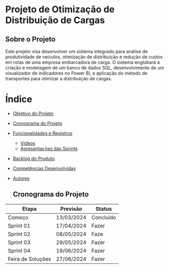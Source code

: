 # Projeto de Otimização de Distribuição de Cargas

## Sobre o Projeto
Este projeto visa desenvolver um sistema integrado para análise de produtividade de veículos, otimização de distribuição e redução de custos em rotas de uma empresa embarcadora de carga. O sistema englobará a criação e modelagem de um banco de dados SQL, desenvolvimento de um visualizador de indicadores no Power BI, e aplicação do método de transportes para otimizar a distribuição de cargas.


# Índice

- [Objetivo do Projeto](#objetivo-do-projeto)
- [Cronograma do Projeto](#Cronograma-do-Projeto)
- [Funcionalidades e Registros](#funcionalidades-e-registros)
  - [Vídeos](#vídeos)
  - [Apresentações das Sprints](#apresentações-das-sprints)
- [Backlog do Produto](#backlog-do-produto)
- [Competências Desenvolvidas](#competências-desenvolvidas)
- [Autores](#Hudo-Santhiago-de-Carvalho)


  ## Cronograma do Projeto

| Etapa            | Previsão      | Status       |
|------------------|---------------|--------------|
| Começo           | 13/03/2024    | Concluído    |
| Sprint 01        | 17/04/2024    | Fazer        |
| Sprint 02        | 08/05/2024    | Faze         |
| Sprint 03        | 29/05/2024    | Fazer        |
| Sprint 04        | 19/06/2024    | Fazer        |
| Feira de Soluções| 27/06/2024    | Fazer        |

